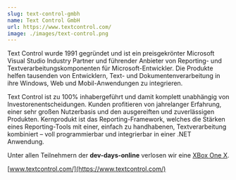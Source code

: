 ```yaml
---
slug: text-control-gmbh
name: Text Control GmbH
url: https://www.textcontrol.com/
image: ./images/text-control.png
---
```

Text Control wurde 1991 gegründet und ist ein preisgekrönter Microsoft Visual Studio Industry Partner und führender Anbieter von Reporting- und Textverarbeitungskomponenten für Microsoft-Entwickler. Die Produkte helfen tausenden von Entwicklern, Text- und Dokumentenverarbeitung in ihre Windows, Web und Mobil-Anwendungen zu integrieren.

Text Control ist zu 100% inhabergeführt und damit komplett unabhängig von Investorenentscheidungen. Kunden profitieren von jahrelanger Erfahrung, einer sehr großen Nutzerbasis und den ausgereiften und zuverlässigen Produkten. Kernprodukt ist das Reporting-Framework, welches die Stärken eines Reporting-Tools mit einer, einfach zu handhabenen, Textverarbeitung kombiniert – voll programmierbar und integrierbar in einer .NET Anwendung.

Unter allen Teilnehmern der **dev-days-online** verlosen wir eine [XBox One X](https://labs.textcontrol.com/raffle).

[www.textcontrol.com/](https://www.textcontrol.com/)
